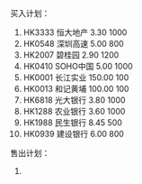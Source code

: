 买入计划：

1. HK3333	恒大地产	3.30	1000
2. HK0548	深圳高速	5.00	800
3. HK2007	碧桂园	2.90	1200
4. HK0410	SOHO中国	5.00	1000
5. HK0001	长江实业	150.00	100
6. HK0013	和记黄埔	100.00	100
7. HK6818	光大银行	3.80	1000
8. HK1288	农业银行	3.60	1000
9. HK1988	民生银行	8.45	500
10. HK0939	建设银行	6.00	800

售出计划：

1. 
